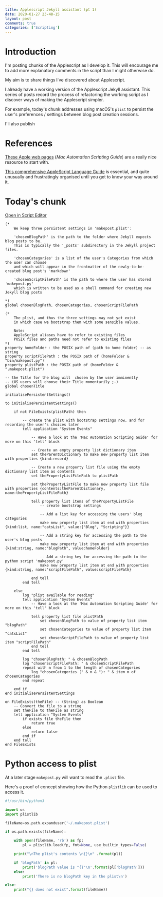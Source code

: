 ```yaml
---
title: Applescript Jekyll assistant (pt 1)
date: 2020-01-27 23-48-15
layout: post
comments: true
categories: ['Scripting']
---
```


Introduction
============

I'm posting chunks of the Applescript as I develop it. This will encourage me to add more explanatory comments in the script than I might otherwise do. 

My aim is to share things I've discovered about Applescript.

I already have a working version of the Applescript Jekyll assistant. This series of posts record the process of refactoring  the working script as I discover ways of making the Applescript simpler. 

For example, today's chunk addresses using macOS's  `plist` to persist the user's preferences / settings between blog post creation sessions.

I'll also publish 

References
==========

[These Apple web pages](https://developer.apple.com/library/archive/documentation/LanguagesUtilities/Conceptual/MacAutomationScriptingGuide/index.html) (*Mac Automation Scripting Guide*) are a really nice resource to start with.

[This comprehensive AppleScript Language Guide](https://developer.apple.com/library/archive/documentation/AppleScript/Conceptual/AppleScriptLangGuide/introduction/ASLR_intro.html#//apple_ref/doc/uid/TP40000983-CH208-SW1) is essential, and quite unusually and frustratingly organised until you get to know your way around it.


Today's chunk
=============

<a href = "applescript://com.apple.scripteditor?action=new&script=
%28%2A%0A%09We%20keep%20three%20persistent%20settings%20in%20%27makepost.plist%27%3A%0A%09%0A%09%27chosenBlogPath%27%20is%20the%20path%20to%20the%20folder%20where%20Jekyll%20expects%20blog%20posts%20to%20be.%0A%09This%20is%20typically%20the%20%27_posts%27%20subdirectory%20in%20the%20Jekyll%20project%20files.%0A%09%0A%09%27chosenCategories%27%20is%20a%20list%20of%20the%20user%27s%20Categories%20from%20which%20the%20user%20can%20choose%0A%09and%20which%20will%20appear%20in%20the%20frontmatter%20of%20the%20newly-to-be-created%20blog%20post%27s%20%27markdown%27%0A%09%0A%09%27chosenScriptFilePath%27%20is%20the%20path%20to%20where%20the%20user%20has%20stored%20%27makepost.py%27%0A%09which%20is%20written%20to%20be%20used%20as%20a%20shell%20command%20for%20creating%20new%20Jekyll%20blog%20posts%0A%09%0A%2A%29%0Aglobal%20chosenBlogPath%2C%20chosenCategories%2C%20chosenScriptFilePath%0A%0A%28%2A%09%0A%09The%20plist%2C%20and%20thus%20the%20three%20settings%20may%20not%20yet%20exist%0A%09in%20which%20case%20we%20bootstrap%20them%20with%20some%20sensible%20values.%0A%09%0A%09Note%3A%0A%09AppleScript%20aliases%20have%20to%20refer%20to%20existing%20files%0A%09POSIX%20files%20and%20paths%20need%20not%20refer%20to%20existing%20files%0A%2A%29%0Aproperty%20homeFolder%20%3A%20the%20POSIX%20path%20of%20%28path%20to%20home%20folder%29%20--%20as%20string%0Aproperty%20scriptFilePath%20%3A%20the%20POSIX%20path%20of%20%28homeFolder%20%26%20%22bin/makepost.py%22%29%0Aproperty%20plistPath%20%3A%20the%20POSIX%20path%20of%20%28homeFolder%20%26%20%22.makepost.plist%22%29%0A%0A--%20the%20Title%20for%20the%20blog%20will%20%20chosen%20by%20the%20user%20imminently%20%0A--%20%28US%20users%20will%20choose%20their%20Title%20momentarily%20%3B-%29%0Aglobal%20chosenTitle%0A%0AinitialisePersistentSettings%28%29%0A%0Ato%20initialisePersistentSettings%28%29%0A%09%0A%09if%20not%20FileExists%28plistPath%29%20then%0A%09%09%0A%09%09--%20create%20the%20plist%20with%20bootstrap%20settings%20now%2C%20and%20for%20recording%20the%20user%27s%20choices%20later%0A%09%09tell%20application%20%22System%20Events%22%0A%09%09%09%0A%09%09%09--%20Have%20a%20look%20at%20the%20%27Mac%20Automation%20Scripting%20Guide%27%20for%20more%20on%20this%20%27tell%27%20block%0A%09%09%09%0A%09%09%09--%20Create%20an%20empty%20property%20list%20dictionary%20item%0A%09%09%09set%20theParentDictionary%20to%20make%20new%20property%20list%20item%20with%20properties%20%7Bkind%3Arecord%7D%0A%09%09%09%0A%09%09%09--%20Create%20a%20new%20property%20list%20file%20using%20the%20empty%20dictionary%20list%20item%20as%20contents%0A%09%09%09set%20thePropertyListFilePath%20to%20plistPath%0A%09%09%09%0A%09%09%09set%20thePropertyListFile%20to%20make%20new%20property%20list%20file%20with%20properties%20%7Bcontents%3AtheParentDictionary%2C%20name%3AthePropertyListFilePath%7D%0A%09%09%09%0A%09%09%09tell%20property%20list%20items%20of%20thePropertyListFile%0A%09%09%09%09--%20create%20bootstrap%20settings%0A%09%09%09%09%0A%09%09%09%09--%20Add%20a%20list%20key%20for%20accessing%20the%20users%27%20blog%20categories%0A%09%09%09%09make%20new%20property%20list%20item%20at%20end%20with%20properties%20%7Bkind%3Alist%2C%20name%3A%22catsList%22%2C%20value%3A%7B%22Blog%22%2C%20%22Scripting%22%7D%7D%0A%09%09%09%09%0A%09%09%09%09--%20Add%20a%20string%20key%20for%20accessing%20the%20path%20to%20the%20user%27s%20blog%20posts%0A%09%09%09%09make%20new%20property%20list%20item%20at%20end%20with%20properties%20%7Bkind%3Astring%2C%20name%3A%22blogPath%22%2C%20value%3AhomeFolder%7D%0A%09%09%09%09%0A%09%09%09%09--%20Add%20a%20string%20key%20for%20accessing%20the%20path%20to%20the%20python%20script%20%27makepost.py%27%0A%09%09%09%09make%20new%20property%20list%20item%20at%20end%20with%20properties%20%7Bkind%3Astring%2C%20name%3A%22scriptFilePath%22%2C%20value%3AscriptFilePath%7D%0A%09%09%09%09%0A%09%09%09end%20tell%0A%09%09end%20tell%0A%09%09%0A%09else%0A%09%09log%20%22plist%20available%20for%20reading%22%0A%09%09tell%20application%20%22System%20Events%22%0A%09%09%09--%20Have%20a%20look%20at%20the%20%27Mac%20Automation%20Scripting%20Guide%27%20for%20more%20on%20this%20%27tell%27%20block%0A%09%09%09%0A%09%09%09tell%20property%20list%20file%20plistPath%0A%09%09%09%09set%20chosenBlogPath%20to%20value%20of%20property%20list%20item%20%22blogPath%22%0A%09%09%09%09set%20chosenCategories%20to%20value%20of%20property%20list%20item%20%22catsList%22%0A%09%09%09%09set%20chosenScriptFilePath%20to%20value%20of%20property%20list%20item%20%22scriptFilePath%22%0A%09%09%09end%20tell%0A%09%09end%20tell%0A%09%09%0A%09%09log%20%22chosenBlogPath%3A%20%22%20%26%20chosenBlogPath%0A%09%09log%20%22chosenScriptFilePath%3A%20%22%20%26%20chosenScriptFilePath%0A%09%09repeat%20with%20n%20from%201%20to%20the%20length%20of%20chosenCategories%0A%09%09%09log%20%22chosenCategories%20%28%22%20%26%20n%20%26%20%22%29%3A%20%22%20%26%20item%20n%20of%20chosenCategories%0A%09%09end%20repeat%0A%09%09%0A%09end%20if%0Aend%20initialisePersistentSettings%0A%0Aon%20FileExists%28theFile%29%20--%20%28String%29%20as%20Boolean%0A%09--%20Convert%20the%20file%20to%20a%20string%0A%09set%20theFile%20to%20theFile%20as%20string%0A%09tell%20application%20%22System%20Events%22%0A%09%09if%20exists%20file%20theFile%20then%0A%09%09%09return%20true%0A%09%09else%0A%09%09%09return%20false%0A%09%09end%20if%0A%09end%20tell%0Aend%20FileExists%0A
">Open in Script Editor</a>


             
```applescript           
(*
	We keep three persistent settings in 'makepost.plist':
	
	'chosenBlogPath' is the path to the folder where Jekyll expects blog posts to be.
	This is typically the '_posts' subdirectory in the Jekyll project files.
	
	'chosenCategories' is a list of the user's Categories from which the user can choose
	and which will appear in the frontmatter of the newly-to-be-created blog post's 'markdown'
	
	'chosenScriptFilePath' is the path to where the user has stored 'makepost.py'
	which is written to be used as a shell command for creating new Jekyll blog posts
	
*)
global chosenBlogPath, chosenCategories, chosenScriptFilePath

(*	
	The plist, and thus the three settings may not yet exist
	in which case we bootstrap them with some sensible values.
	
	Note:
	AppleScript aliases have to refer to existing files
	POSIX files and paths need not refer to existing files
*)
property homeFolder : the POSIX path of (path to home folder) -- as string
property scriptFilePath : the POSIX path of (homeFolder & "bin/makepost.py")
property plistPath : the POSIX path of (homeFolder & ".makepost.plist")

-- the Title for the blog will  chosen by the user imminently 
-- (US users will choose their Title momentarily ;-)
global chosenTitle

initialisePersistentSettings()

to initialisePersistentSettings()
	
	if not FileExists(plistPath) then
		
		-- create the plist with bootstrap settings now, and for recording the user's choices later
		tell application "System Events"
			
			-- Have a look at the 'Mac Automation Scripting Guide' for more on this 'tell' block
			
			-- Create an empty property list dictionary item
			set theParentDictionary to make new property list item with properties {kind:record}
			
			-- Create a new property list file using the empty dictionary list item as contents
			set thePropertyListFilePath to plistPath
			
			set thePropertyListFile to make new property list file with properties {contents:theParentDictionary, name:thePropertyListFilePath}
			
			tell property list items of thePropertyListFile
				-- create bootstrap settings
				
				-- Add a list key for accessing the users' blog categories
				make new property list item at end with properties {kind:list, name:"catsList", value:{"Blog", "Scripting"}}
				
				-- Add a string key for accessing the path to the user's blog posts
				make new property list item at end with properties {kind:string, name:"blogPath", value:homeFolder}
				
				-- Add a string key for accessing the path to the python script 'makepost.py'
				make new property list item at end with properties {kind:string, name:"scriptFilePath", value:scriptFilePath}
				
			end tell
		end tell
		
	else
		log "plist available for reading"
		tell application "System Events"
			-- Have a look at the 'Mac Automation Scripting Guide' for more on this 'tell' block
			
			tell property list file plistPath
				set chosenBlogPath to value of property list item "blogPath"
				set chosenCategories to value of property list item "catsList"
				set chosenScriptFilePath to value of property list item "scriptFilePath"
			end tell
		end tell
		
		log "chosenBlogPath: " & chosenBlogPath
		log "chosenScriptFilePath: " & chosenScriptFilePath
		repeat with n from 1 to the length of chosenCategories
			log "chosenCategories (" & n & "): " & item n of chosenCategories
		end repeat
		
	end if
end initialisePersistentSettings

on FileExists(theFile) -- (String) as Boolean
	-- Convert the file to a string
	set theFile to theFile as string
	tell application "System Events"
		if exists file theFile then
			return true
		else
			return false
		end if
	end tell
end FileExists
```

Python access to plist
======================

At a later stage `makepost.py` will want to read the `.plist` file.  

Here's a proof of concept showing how the Python `plistlib` can be used to access it.


```python
#!/usr/bin/python3

import os
import plistlib

fileName=os.path.expanduser('~/.makepost.plist')

if os.path.exists(fileName):

	with open(fileName, 'rb') as fp:
		pl = plistlib.load(fp, fmt=None, use_builtin_types=False)

	print("\nThe plist's contents \n{}\n" .format(pl))

	if 'blogPath' in pl:
		print('blogPath value is "{}"\n'.format(pl['blogPath']))
	else:
		print('There is no blogPath key in the plist\n')

else:
	print("{} does not exist".format(fileName))


```